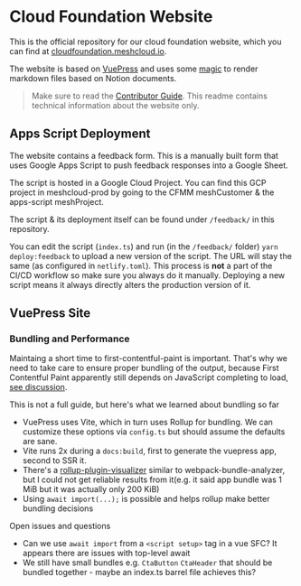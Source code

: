 # Cloud Foundation Website

This is the official repository for our cloud foundation website, which you can
find at [cloudfoundation.meshcloud.io](https://cloudfoundation.meshcloud.io).

The website is based on [VuePress](https://v2.vuepress.vuejs.org/) and uses some [magic](https://github.com/meshcloud/notion-markdown-cms) to
render markdown files based on Notion documents.

> Make sure to read the [Contributor Guide](https://www.notion.so/meshcloud/Contributor-Guide-for-cloudfoundation-meshcloud-io-5b23e05cc0214e0994173c5670dac18b.). This readme contains technical information about the website only.

## Apps Script Deployment

The website contains a feedback form. This is a manually built form that
uses Google Apps Script to push feedback responses into a Google Sheet.

The script is hosted in a Google Cloud Project. You can find this GCP project 
in meshcloud-prod by going to the CFMM meshCustomer & the apps-script meshProject.

The script & its deployment itself can be found under `/feedback/` in this repository.

You can edit the script (`index.ts`) and run (in the `/feedback/` folder) `yarn deploy:feedback` to 
upload a new version of the script. The URL will stay the same (as configured in `netlify.toml`).
This process is **not** a part of the CI/CD workflow so make sure you always do it manually.
Deploying a new script means it always directly alters the production version of it.

## VuePress Site

### Bundling and Performance

Maintaing a short time to first-contentful-paint is important. That's why we need to take care to ensure proper bundling of the output, because First Contentful Paint apparently still depends on JavaScript completing to load, [see discussion](https://github.com/vuepress/vuepress-next/discussions/728).

This is not a full guide, but here's what we learned about bundling so far

- VuePress uses Vite, which in turn uses Rollup for bundling. We can customize these options via `config.ts` but should assume the defaults are sane.
- Vite runs 2x during a `docs:build`, first to generate the vuepress app, second to SSR it.
- There's a [rollup-plugin-visualizer](https://github.com/btd/rollup-plugin-visualizer) similar to webpack-bundle-analyzer, but I could not get reliable results from it(e.g. it said app bundle was 1 MiB but it was actually only 200 KiB)
- Using `await import(...);` is possible and helps rollup make better bundling decisions

Open issues and questions

- Can we use `await import` from a `<script setup>` tag in a vue SFC? It appears there are issues with top-level await
- We still have small bundles e.g. `CtaButton` `CtaHeader` that should be bundled together - maybe an index.ts barrel file achieves this?